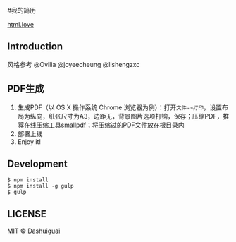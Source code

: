 #我的简历

[html.love](https://dashuiguai.github.io/jianli/)



## Introduction

风格参考 @Ovilia @joyeecheung @lishengzxc

## PDF生成


1. 生成PDF（以 OS X 操作系统 Chrome 浏览器为例）：打开`文件->打印`，设置布局为纵向，纸张尺寸为A3，边距无，背景图片选项打钩，保存；压缩PDF，推荐在线压缩工具[smallpdf](http://smallpdf.com/cn/compress-pdf)；将压缩过的PDF文件放在根目录内
1. 部署上线
1. Enjoy it!

## Development

```
$ npm install
$ npm install -g gulp
$ gulp
```

## LICENSE

MIT © [Dashuiguai](http://github.com/Dashuiguai)
